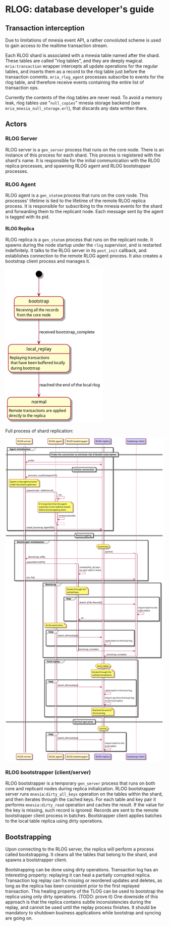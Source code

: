 # RLOG: database developer's guide

## Transaction interception

Due to limitations of mnesia event API, a rather convoluted scheme is used to gain access to the realtime transaction stream.

Each RLOG shard is associated with a mnesia table named after the shard.
These tables are called "rlog tables", and they are deeply magical.
`mria:transaction` wrapper intercepts all update operations for the regular tables, and inserts them as a record to the rlog table just before the transaction commits.
`mria_rlog_agent` processes subscribe to events for the rlog table, and therefore receive events containing the entire list of transaction ops.

Currently the contents of the rlog tables are never read.
To avoid a memory leak, rlog tables use "`null_copies`" mnesia storage backend (see `mria_mnesia_null_storage.erl`), that discards any data written there.

## Actors

### RLOG Server

RLOG server is a `gen_server` process that runs on the core node.
There is an instance of this process for each shard.
This process is registered with the shard's name.
It is responsible for the initial communication with the RLOG replica processes, and spawning RLOG agent and RLOG bootstrapper processes.

### RLOG Agent

RLOG agent is a `gen_statem` process that runs on the core node.
This processes' lifetime is tied to the lifetime of the remote RLOG replica process.
It is responsible for subscribing to the mnesia events for the shard and forwarding them to the replicant node.
Each message sent by the agent is tagged with its pid.

#### RLOG Replica

RLOG replica is a `gen_statem` process that runs on the replicant node.
It spawns during the node startup under the `rlog` supervisor, and is restarted indefinitely.
It talks to the RLOG server in its `post_init` callback, and establishes connection to the remote RLOG agent process.
It also creates a bootstrap client process and manages it.

![Replicant FSM](replicant-fsm.png)

Full process of shard replication:

![Replication MSC](replication-msc.png)

### RLOG bootstrapper (client/server)

RLOG bootstrapper is a temporary `gen_server` process that runs on both core and replicant nodes during replica initialization.
RLOG bootstrapper server runs `mnesia:dirty_all_keys` operation on the tables within the shard, and then iterates through the cached keys.
For each table and key pair it performs `mnesia:dirty_read` operation and caches the result.
If the value for the key is missing, such record is ignored.
Records are sent to the remote bootstrapper client process in batches.
Bootstrapper client applies batches to the local table replica using dirty operations.

## Bootstrapping

Upon connecting to the RLOG server, the replica will perform a process called bootstrapping.
It cleans all the tables that belong to the shard, and spawns a bootstrapper client.

Bootstrapping can be done using dirty operations.
Transaction log has an interesting property: replaying it can heal a partially corrupted replica.
Transaction log replay can fix missing or reordered updates and deletes, as long as the replica has been consistent prior to the first replayed transaction.
This healing property of the TLOG can be used to bootstrap the replica using only dirty operations. (TODO: prove it)
One downside of this approach is that the replica contains subtle inconsistencies during the replay, and cannot be used until the replay process finishes.
It should be mandatory to shutdown business applications while bootstrap and syncing are going on.
